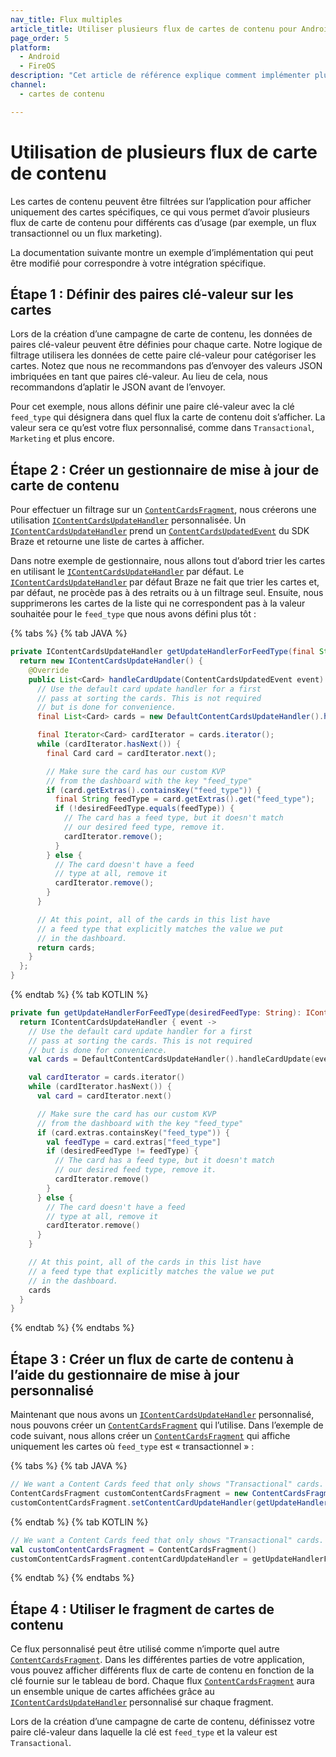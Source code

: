 ```yaml
---
nav_title: Flux multiples
article_title: Utiliser plusieurs flux de cartes de contenu pour Android et FireOS
page_order: 5
platform: 
  - Android
  - FireOS
description: "Cet article de référence explique comment implémenter plusieurs flux de carte de contenu dans votre application Android ou FireOS."
channel:
  - cartes de contenu

---
```


# Utilisation de plusieurs flux de carte de contenu

Les cartes de contenu peuvent être filtrées sur l’application pour afficher uniquement des cartes spécifiques, ce qui vous permet d’avoir plusieurs flux de carte de contenu pour différents cas d’usage (par exemple, un flux transactionnel ou un flux marketing).

La documentation suivante montre un exemple d’implémentation qui peut être modifié pour correspondre à votre intégration spécifique.

## Étape 1 : Définir des paires clé-valeur sur les cartes

Lors de la création d’une campagne de carte de contenu, les données de paires clé-valeur peuvent être définies pour chaque carte. Notre logique de filtrage utilisera les données de cette paire clé-valeur pour catégoriser les cartes. Notez que nous ne recommandons pas d’envoyer des valeurs JSON imbriquées en tant que paires clé-valeur. Au lieu de cela, nous recommandons d’aplatir le JSON avant de l’envoyer. 

Pour cet exemple, nous allons définir une paire clé-valeur avec la clé `feed_type` qui désignera dans quel flux la carte de contenu doit s’afficher. La valeur sera ce qu’est votre flux personnalisé, comme dans `Transactional`, `Marketing` et plus encore.

## Étape 2 : Créer un gestionnaire de mise à jour de carte de contenu

Pour effectuer un filtrage sur un [`ContentCardsFragment`][1], nous créerons une utilisation [`IContentCardsUpdateHandler`][2] personnalisée. Un [`IContentCardsUpdateHandler`][2] prend un [`ContentCardsUpdatedEvent`][3] du SDK Braze et retourne une liste de cartes à afficher.

Dans notre exemple de gestionnaire, nous allons tout d’abord trier les cartes en utilisant le [`IContentCardsUpdateHandler`][2] par défaut. Le [`IContentCardsUpdateHandler`][2] par défaut Braze ne fait que trier les cartes et, par défaut, ne procède pas à des retraits ou à un filtrage seul. Ensuite, nous supprimerons les cartes de la liste qui ne correspondent pas à la valeur souhaitée pour le `feed_type` que nous avons défini plus tôt :

{% tabs %}
{% tab JAVA %}

```java
private IContentCardsUpdateHandler getUpdateHandlerForFeedType(final String desiredFeedType) {
  return new IContentCardsUpdateHandler() {
    @Override
    public List<Card> handleCardUpdate(ContentCardsUpdatedEvent event) {
      // Use the default card update handler for a first
      // pass at sorting the cards. This is not required
      // but is done for convenience.
      final List<Card> cards = new DefaultContentCardsUpdateHandler().handleCardUpdate(event);

      final Iterator<Card> cardIterator = cards.iterator();
      while (cardIterator.hasNext()) {
        final Card card = cardIterator.next();

        // Make sure the card has our custom KVP
        // from the dashboard with the key "feed_type"
        if (card.getExtras().containsKey("feed_type")) {
          final String feedType = card.getExtras().get("feed_type");
          if (!desiredFeedType.equals(feedType)) {
            // The card has a feed type, but it doesn't match
            // our desired feed type, remove it.
            cardIterator.remove();
          }
        } else {
          // The card doesn't have a feed
          // type at all, remove it
          cardIterator.remove();
        }
      }

      // At this point, all of the cards in this list have
      // a feed type that explicitly matches the value we put
      // in the dashboard.
      return cards;
    }
  };
}
```
{% endtab %}
{% tab KOTLIN %}

```kotlin
private fun getUpdateHandlerForFeedType(desiredFeedType: String): IContentCardsUpdateHandler {
  return IContentCardsUpdateHandler { event ->
    // Use the default card update handler for a first
    // pass at sorting the cards. This is not required
    // but is done for convenience.
    val cards = DefaultContentCardsUpdateHandler().handleCardUpdate(event)

    val cardIterator = cards.iterator()
    while (cardIterator.hasNext()) {
      val card = cardIterator.next()

      // Make sure the card has our custom KVP
      // from the dashboard with the key "feed_type"
      if (card.extras.containsKey("feed_type")) {
        val feedType = card.extras["feed_type"]
        if (desiredFeedType != feedType) {
          // The card has a feed type, but it doesn't match
          // our desired feed type, remove it.
          cardIterator.remove()
        }
      } else {
        // The card doesn't have a feed
        // type at all, remove it
        cardIterator.remove()
      }
    }

    // At this point, all of the cards in this list have
    // a feed type that explicitly matches the value we put
    // in the dashboard.
    cards
  }
}
```
{% endtab %}
{% endtabs %}

## Étape 3 : Créer un flux de carte de contenu à l’aide du gestionnaire de mise à jour personnalisé

Maintenant que nous avons un [`IContentCardsUpdateHandler`][2] personnalisé, nous pouvons créer un [`ContentCardsFragment`][1] qui l’utilise. Dans l’exemple de code suivant, nous allons créer un [`ContentCardsFragment`][1] qui affiche uniquement les cartes où `feed_type` est « transactionnel » :

{% tabs %}
{% tab JAVA %}

```java
// We want a Content Cards feed that only shows "Transactional" cards.
ContentCardsFragment customContentCardsFragment = new ContentCardsFragment();
customContentCardsFragment.setContentCardUpdateHandler(getUpdateHandlerForFeedType("Transactional"));
```
{% endtab %}
{% tab KOTLIN %}

```kotlin
// We want a Content Cards feed that only shows "Transactional" cards.
val customContentCardsFragment = ContentCardsFragment()
customContentCardsFragment.contentCardUpdateHandler = getUpdateHandlerForFeedType("Transactional")
```
{% endtab %}
{% endtabs %}

## Étape 4 : Utiliser le fragment de cartes de contenu

Ce flux personnalisé peut être utilisé comme n’importe quel autre [`ContentCardsFragment`][1]. Dans les différentes parties de votre application, vous pouvez afficher différents flux de carte de contenu en fonction de la clé fournie sur le tableau de bord. Chaque flux [`ContentCardsFragment`][1] aura un ensemble unique de cartes affichées grâce au [`IContentCardsUpdateHandler`][2] personnalisé sur chaque fragment.

Lors de la création d’une campagne de carte de contenu, définissez votre paire clé-valeur dans laquelle la clé est `feed_type` et la valeur est `Transactional`.

[1]: https://braze-inc.github.io/braze-android-sdk/kdoc/braze-android-sdk/com.braze.ui.contentcards/-content-cards-fragment/index.html
[2]: https://braze-inc.github.io/braze-android-sdk/kdoc/braze-android-sdk/com.braze.ui.contentcards.handlers/-i-content-cards-update-handler/index.html
[3]: https://braze-inc.github.io/braze-android-sdk/kdoc/braze-android-sdk/com.braze.events/-content-cards-updated-event/index.html
